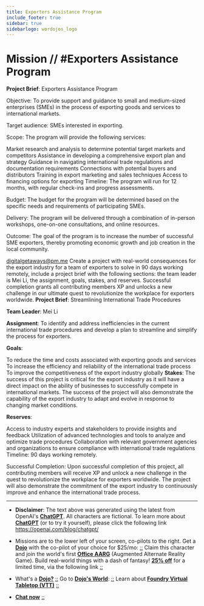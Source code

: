 ```yaml
---
title: Exporters Assistance Program
include_footer: true
sidebar: true
sidebarlogo: wordojos_logo
---
```

# Mission // #Exporters Assistance Program

**Project Brief**: Exporters Assistance Program

Objective: To provide support and guidance to small and medium-sized enterprises (SMEs) in the process of exporting goods and services to international markets.

Target audience: SMEs interested in exporting.

Scope: The program will provide the following services:

Market research and analysis to determine potential target markets and competitors
Assistance in developing a comprehensive export plan and strategy
Guidance in navigating international trade regulations and documentation requirements
Connections with potential buyers and distributors
Training in export marketing and sales techniques
Access to financing options for exporting
Timeline: The program will run for 12 months, with regular check-ins and progress assessments.

Budget: The budget for the program will be determined based on the specific needs and requirements of participating SMEs.

Delivery: The program will be delivered through a combination of in-person workshops, one-on-one consultations, and online resources.

Outcome: The goal of the program is to increase the number of successful SME exporters, thereby promoting economic growth and job creation in the local community.




digitalgetaways@pm.me
Create a project with real-world consequences for the export industry for a team of exporters to solve in 90 days working remotely, include a project brief with the following sections:  the team leader is Mei Li,  the assignment, goals, stakes, and reserves.  Successful completion grants all contributing members XP and unlocks a new challenge in our ultimate quest to revolutionize the workplace for exporters worldwide.
**Project Brief**: Streamlining International Trade Procedures

**Team Leader**: Mei Li

**Assignment**: To identify and address inefficiencies in the current international trade procedures and develop a plan to streamline and simplify the process for exporters.

**Goals**:

To reduce the time and costs associated with exporting goods and services
To increase the efficiency and reliability of the international trade process
To improve the competitiveness of the export industry globally
**Stakes**: The success of this project is critical for the export industry as it will have a direct impact on the ability of businesses to successfully compete in international markets. The success of the project will also demonstrate the capability of the export industry to adapt and evolve in response to changing market conditions.

**Reserves**:

Access to industry experts and stakeholders to provide insights and feedback
Utilization of advanced technologies and tools to analyze and optimize trade procedures
Collaboration with relevant government agencies and organizations to ensure compliance with international trade regulations
Timeline: 90 days working remotely.

Successful Completion: Upon successful completion of this project, all contributing members will receive XP and unlock a new challenge in the quest to revolutionize the workplace for exporters worldwide. The project will also demonstrate the commitment of the export industry to continuously improve and enhance the international trade process.

---

* **Disclaimer**: The text above was generated using the latest from OpenAI's [**ChatGPT**](https://openai.com/blog/chatgpt/).  All characters are fictional.  To learn more about [**ChatGPT**](https://openai.com/blog/chatgpt/) (or to try it yourself), please click the following link https://openai.com/blog/chatgpt/

* Missions are to the lower left of your screen, co-pilots to the right. Get a [**Dojo**](https://workmates.live/marketplace) with the co-pilot of your choice for $25/mo: [::](https://workmates.live/marketplace)  Claim this character and join the world's first [**Office AARG**](https://dojos.world) (Augmented Alternate Reality Game). Build real-world things with a dash of fantasy! [**25% off**](https://blog.workmates.live/deal-on-a-dojo) for a limited time, via the following link [::](https://blog.workmates.live/deal-on-a-dojo) 

* What's a [**Dojo?**](https://workdojos.com) [::](https://workdojos.com)  Go to [**Dojo's World**](https://dojos.world): [::](https://dojos.world)  Learn about [**Foundry Virtual Tabletop (VTT)**](https://foundryvtt.com) [::](https://foundryvtt.com/)

* [**Chat now**](https://chat.workmates.live/channel/support) [::](https://chat.workmates.live/channel/support)